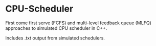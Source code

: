 # CPU-Scheduler

First come first serve (FCFS) and multi-level feedback queue (MLFQ) approaches to simulated CPU scheduler in C++.

Includes .txt output from simulated schedulers.

